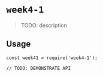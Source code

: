 # `week4-1`

> TODO: description

## Usage

```
const week41 = require('week4-1');

// TODO: DEMONSTRATE API
```
